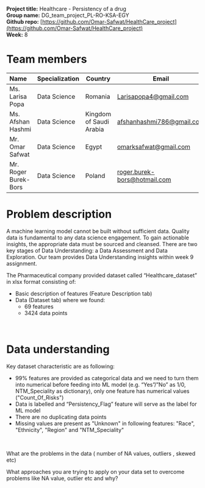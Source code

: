 **Project title:** Healthcare - Persistency of a drug<br>
**Group name:** DG_team_project_PL-RO-KSA-EGY<br>
**Github repo:** [https://github.com/Omar-Safwat/HealthCare_project](https://github.com/Omar-Safwat/HealthCare_project)<br>
**Week:** 8<br>


# Team members
    
| Name | Specialization | Country | Email |
| :--- | --- | --- | --- | 
| Ms. Larisa Popa | Data Science | Romania |Larisapopa4@gmail.com |
| Ms. Afshan Hashmi | Data Science | Kingdom of Saudi Arabia | afshanhashmi786@gmail.com |
| Mr. Omar Safwat | Data Science | Egypt | omarksafwat@gmail.com |
| Mr. Roger Burek-Bors | Data Science | Poland | roger.burek-bors@hotmail.com |


# Problem description 

A machine learning model cannot be built without sufficient data. Quality data is fundamental to any data science engagement. To gain actionable insights, the appropriate data must be sourced and cleansed. There are two key stages of Data Understanding: a Data Assessment and Data Exploration. Our team provides Data Understanding insights within week 9 assignment.<br>

The Pharmaceutical company provided dataset called “Healthcare_dataset” in xlsx format consisting of:
- Basic description of features (Feature Description tab)
- Data (Dataset tab) where we found:
    - 69 features
    - 3424 data points
<br>


# Data understanding

Key dataset characteristic are as following:
- 99% features are provided as categorical data and we need to turn them into numerical before feeding into ML model (e.g. “Yes”/”No” as 1/0, NTM_Speciality as dictionary), only one feature has numerical values ("Count_Of_Risks")
- Data is labelled and “Persistency_Flag” feature will serve as the label for ML model
- There are no duplicating data points
- Missing values are present as "Unknown" in following features: "Race", "Ethnicity", "Region" and "NTM_Speciality"
<br>


What are the problems in the data ( number of NA values, outliers , skewed etc)

What approaches you are trying to apply on your data set to overcome problems like NA value, outlier etc and why?